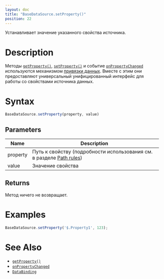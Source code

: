 ```yaml
---
layout: doc
title: "BaseDataSource.setProperty()"
position: 22
---
```


Устанавливает значение указанного свойства источника.

# Description

Методы [`getProperty()`](../BaseDataSource.getProperty/), [`setProperty()`](../BaseDataSource.setProperty/)
и событие [`onPropertyChanged`](../BaseDataSource.onPropertyChanged/) используются механизмом
[привязки данных](../../../DataBinding/). Вместе с этим они предоставляют универсальный
унифицированный интерфейс для работы со свойствами источника данных.

# Syntax

```js
BaseDataSource.setProperty(property, value)
```

## Parameters

|Name|Description|
|----|-----------|
|property|Путь к свойству (подробности использования см. в разделе [Path rules](../BaseDataSource.getProperty/#path-rules))|
|value|Значение свойства|

## Returns

Метод ничего не возвращает.

# Examples

```js
BaseDataSource.setProperty('$.Property1', 123);
```

# See Also

* [`getProperty()`](../BaseDataSource.getProperty/)
* [`onPropertyChanged`](../BaseDataSource.onPropertyChanged/)
* [`DataBinding`](../../../DataBinding/)
